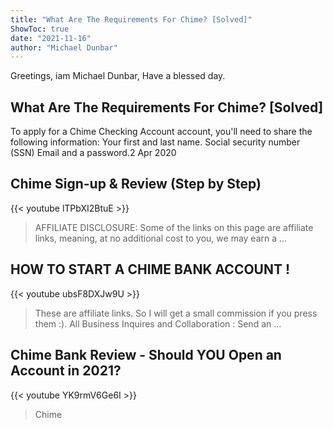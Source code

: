 ```yaml
---
title: "What Are The Requirements For Chime? [Solved]"
ShowToc: true 
date: "2021-11-16"
author: "Michael Dunbar" 
---
```


Greetings, iam Michael Dunbar, Have a blessed day.
## What Are The Requirements For Chime? [Solved]
To apply for a Chime Checking Account account, you'll need to share the following information: Your first and last name. Social security number (SSN) Email and a password.2 Apr 2020

## Chime Sign-up & Review (Step by Step)
{{< youtube lTPbXI2BtuE >}}
>AFFILIATE DISCLOSURE: Some of the links on this page are affiliate links, meaning, at no additional cost to you, we may earn a ...

## HOW TO START A CHIME BANK ACCOUNT !
{{< youtube ubsF8DXJw9U >}}
>These are affiliate links. So I will get a small commission if you press them :). All Business Inquires and Collaboration : Send an ...

## Chime Bank Review - Should YOU Open an Account in 2021?
{{< youtube YK9rmV6Ge6I >}}
>Chime

